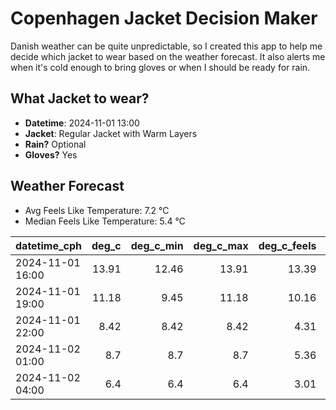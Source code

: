 
# Copenhagen Jacket Decision Maker

Danish weather can be quite unpredictable, so I created this app to help me decide which jacket to wear based on the weather forecast. 
It also alerts me when it's cold enough to bring gloves or when I should be ready for rain.

## What Jacket to wear?

- **Datetime**: 2024-11-01 13:00
- **Jacket**: Regular Jacket with Warm Layers
- **Rain?** Optional
- **Gloves?** Yes

## Weather Forecast
- Avg Feels Like Temperature: 7.2 °C
- Median Feels Like Temperature: 5.4 °C

| datetime_cph     |   deg_c |   deg_c_min |   deg_c_max |   deg_c_feels | weather   | wind   | rain   |
|:-----------------|--------:|------------:|------------:|--------------:|:----------|:-------|:-------|
| 2024-11-01 16:00 |   13.91 |       12.46 |       13.91 |         13.39 | Rain      | High   | Low    |
| 2024-11-01 19:00 |   11.18 |        9.45 |       11.18 |         10.16 | Clouds    | High   | None   |
| 2024-11-01 22:00 |    8.42 |        8.42 |        8.42 |          4.31 | Clouds    | High   | None   |
| 2024-11-02 01:00 |    8.7  |        8.7  |        8.7  |          5.36 | Clouds    | Medium | None   |
| 2024-11-02 04:00 |    6.4  |        6.4  |        6.4  |          3.01 | Clouds    | Medium | None   |
        